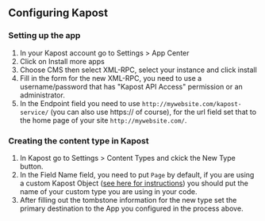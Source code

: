 Configuring Kapost
----
### Setting up the app
1. In your Kapost account go to Settings > App Center
2. Click on Install more apps
3. Choose CMS then select XML-RPC, select your instance and click install
4. Fill in the form for the new XML-RPC, you need to use a username/password that has "Kapost API Access" permission or an administrator.
5. In the Endpoint field you need to use ``http://mywebsite.com/kapost-service/`` (you can also use https:// of course), for the url field set that to the home page of your site ``http://mywebsite.com/``.

### Creating the content type in Kapost
1. In Kapost go to Settings > Content Types and ckick the New Type button.
2. In the Field Name field, you need to put ``Page`` by default, if you are using a custom Kapost Object ([see here for instructions]()) you should put the name of your custom type you are using in your code.
3. After filling out the tombstone information for the new type set the primary destination to the App you configured in the process above.
